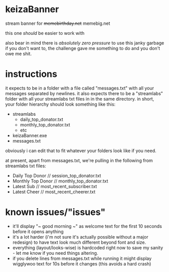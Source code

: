 # keizaBanner
stream banner for ~~memebirthday.net~~ memebig.net

this one *should* be easier to work with

also bear in mind there is *absolutely zero pressure* to use this janky garbage if you don't want to, the challenge gave me something to do and you don't owe me shit.
# instructions
it expects to be in a folder with a file called "messages.txt" with all your messages separated by newlines.
it also expects there to be a "streamlabs" folder with all your streamlabs txt files in in the same directory.
in short, your folder hierarchy should look something like this:

* streamlabs
  * daily_top_donator.txt
  * monthly_top_donator.txt
  * etc
* keizaBanner.exe
* messages.txt

obviously i can edit that to fit whatever your folders look like if you need.

at present, apart from messages.txt, we're pulling in the following from streamlabs txt files:
- Daily Top Donor // session_top_donator.txt
- Monthly Top Donor // monthly_top_donator.txt
- Latest Sub // most_recent_subscriber.txt
- Latest Cheer // most_recent_cheerer.txt

# known issues/"issues"
- it'll display "~ good morning ~" as welcome text for the first 10 seconds before it opens anything
- it's a lot harder (i'm not sure it's actually possible without a major redesign) to have text look much different beyond font and size.
- everything (layout/looks-wise) is hardcoded right now to save my sanity - let me know if you need things altering.
- if you delete lines from messages.txt while running it might display wigglywoo text for 10s before it changes (this avoids a hard crash)
